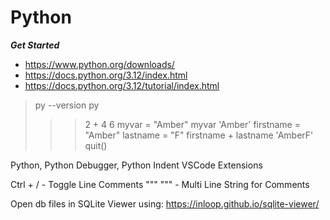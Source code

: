 # Python

***Get Started***
- https://www.python.org/downloads/
- https://docs.python.org/3.12/index.html
- https://docs.python.org/3.12/tutorial/index.html

> py --version
> py
>>> 2 + 4
6
>>> myvar = "Amber"
>>> myvar
'Amber'
>>> firstname = "Amber"
>>> lastname = "F"
>>> firstname + lastname
'AmberF'
>>> quit()

Python, Python Debugger, Python Indent VSCode Extensions


Ctrl + / - Toggle Line Comments 
""" """ - Multi Line String for Comments 



Open db files in SQLite Viewer using: 
https://inloop.github.io/sqlite-viewer/
